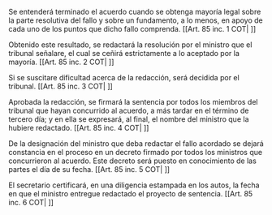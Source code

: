Se entenderá terminado el acuerdo cuando se obtenga mayoría legal sobre la parte resolutiva del fallo y sobre un fundamento, a lo menos, en apoyo de cada uno de los puntos que dicho fallo comprenda. [[Art. 85 inc. 1 COT| ]]

Obtenido este resultado, se redactará la resolución por el ministro que el tribunal señalare, el cual se ceñirá estrictamente a lo aceptado por la mayoría. [[Art. 85 inc. 2 COT| ]]

Si se suscitare dificultad acerca de la redacción, será decidida por el tribunal. [[Art. 85 inc. 3 COT| ]]

Aprobada la redacción, se firmará la sentencia por todos los miembros del tribunal que hayan concurrido al acuerdo, a más tardar en el término de tercero día; y en ella se expresará, al final, el nombre del ministro que la hubiere redactado. [[Art. 85 inc. 4 COT| ]]

De la designación del ministro que deba redactar el fallo acordado se dejará constancia en el proceso en un decreto firmado por todos los ministros que concurrieron al acuerdo. Este decreto será puesto en conocimiento de las partes el día de su fecha. [[Art. 85 inc. 5 COT| ]]

El secretario certificará, en una diligencia estampada en los autos, la fecha en que el ministro entregue redactado el proyecto de sentencia. [[Art. 85 inc. 6 COT| ]]